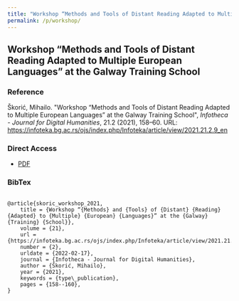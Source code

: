 ```yaml
---
title: "Workshop “Methods and Tools of Distant Reading Adapted to Multiple European Languages” at the Galway Training School"
permalink: /p/workshop/
---
```


<meta name="citation_title" content="Workshop “Methods and Tools of Distant Reading Adapted to Multiple European Languages” at the Galway Training School">
<meta name="citation_author" content="Mihailo Škorić">
<meta name="citation_publication_date" content="2021">
<meta name="citation_journal_name" content="Infotheca - Journal for Digital Humanities">
<meta name="citattion_journal_issue" content="21.2">

## Workshop “Methods and Tools of Distant Reading Adapted to Multiple European Languages” at the Galway Training School

### Reference

Škorić, Mihailo. "Workshop “Methods and Tools of Distant Reading Adapted to Multiple European Languages” at the Galway Training School", _Infotheca - Journal for Digital Humanities_, 21.2 (2021), 158–60. URL: https://infoteka.bg.ac.rs/ojs/index.php/Infoteka/article/view/2021.21.2.9_en

### Direct Access

- [PDF](https://github.com/distantreading/compendium/blob/main/f/workshop.pdf)

### BibTex

```

@article{skoric_workshop_2021,
	title = {Workshop “{Methods} and {Tools} of {Distant} {Reading} {Adapted} to {Multiple} {European} {Languages}” at the {Galway} {Training} {School}},
	volume = {21},
	url = {https://infoteka.bg.ac.rs/ojs/index.php/Infoteka/article/view/2021.21.2.9_en},
	number = {2},
	urldate = {2022-02-17},
	journal = {Infotheca - Journal for Digital Humanities},
	author = {Škorić, Mihailo},
	year = {2021},
	keywords = {type\_publication},
	pages = {158--160},
}


```

<span class='Z3988' title='url_ver=Z39.88-2004&amp;ctx_ver=Z39.88-2004&amp;rfr_id=info%3Asid%2Fzotero.org%3A2&amp;rft_val_fmt=info%3Aofi%2Ffmt%3Akev%3Amtx%3Ajournal&amp;rft.genre=article&amp;rft.atitle=Workshop%20%E2%80%9CMethods%20and%20Tools%20of%20Distant%20Reading%20Adapted%20to%20Multiple%20European%20Languages%E2%80%9D%20at%20the%20Galway%20Training%20School&amp;rft.jtitle=Infotheca%20-%20Journal%20for%20Digital%20Humanities&amp;rft.volume=21&amp;rft.issue=2&amp;rft.aufirst=Mihailo&amp;rft.aulast=%C5%A0kori%C4%87&amp;rft.au=Mihailo%20%C5%A0kori%C4%87&amp;rft.date=2021&amp;rft.pages=158-160&amp;rft.spage=158&amp;rft.epage=160'></span>
